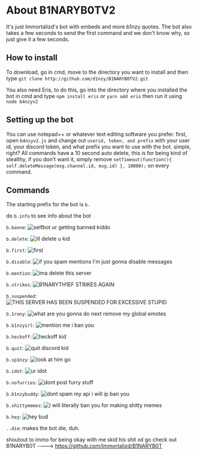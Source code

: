 # About B1NARYB0TV2

It's just Immortalizd's bot with embeds and more b1nzy quotes. The bot also takes a few seconds to send the first command and we don't know why, so just give it a few seconds.

## How to install

To download, go in cmd, move to the directory you want to install and then type `git clone http://github.com/d1nzy/B1NARYB0TV2.git`

You also need Eris, to do this, go into the directory where you installed the bot in cmd and type `npm install eris` or `yarn add eris` then run it using `node b4nzyv2`

## Setting up the bot

You can use notepad++ or whatever text editing software you prefer. first, open `b4nzyv2.js` and change out `userid, token, and prefix` with your user id, your discord token, and what prefix you want to use with the bot. simple, right? All commands have a 10 second auto delete, this is for being kind of stealthy, if you don't want it, simply remove `setTimeout(function(){ self.deleteMessage(msg.channel.id, msg.id) }, 10000);` on every command.

## Commands 

The starting prefix for the bot is `b.`

do `b.info` to see info about the bot

`b.banne`: ![selfbot ur getting banned kiddo](http://i.imgur.com/dumNNPR.png)

`b.delete`: ![ill delete u kid](https://cdn.discordapp.com/attachments/298778712709529603/300670339694985216/unknown.png)

`b.first`: ![first](http://i.imgur.com/hPJxWj2.png)

`b.disable`: ![if you spam mentions I'm just gonna disable messages](http://i.imgur.com/bFmevd6.png)

`b.mention`: ![ima delete this server](http://i.imgur.com/87zPJaJ.png)

`b.strikes`: ![B1NARYTH1EF STRIKES AGAIN](http://i.imgur.com/bbJFND9.png)

`b.suspended`: ![THIS SERVER HAS BEEN SUSPENDED FOR EXCESSIVE STUPID](http://i.imgur.com/x6BRydZ.png)

`b.1rony`: ![what are you gonna do next remove my global emotes](https://i.imgur.com/AfhCWL2.png)

`b.b1nzyirl`: ![mention me i ban you](https://i.imgur.com/OYS5zzy.png)

`b.heckoff`: ![heckoff kid](https://i.imgur.com/8i4U1vK.png)

`b.quit`: ![quit discord kid](https://i.imgur.com/kTKOaU3.png)

`b.sp1nzy`: ![look at him go](https://i.imgur.com/bKG4BEP.gif)

`b.idot`: ![ur idot](https://i.imgur.com/wbaXUCf.png)

`b.nofurries`: ![dont post furry stuff](https://i.imgur.com/IHP2kP9.png)

`b.b1nzybuddy`: ![dont spam my api i will ip ban you](https://i.imgur.com/oP5Dsz3.png)

`b.shittymemes`: ![i will literally ban you for making shitty memes](https://i.imgur.com/q4miz5p.png)

`b.hey`: ![hey bud](https://i.imgur.com/6MF6UPX.png)

`..die`: makes the bot die, duh.

shoutout to immo for being okay with me skid his shit xd go check out B1NARYB0T ----> https://github.com/Immortalizd/B1NARYB0T
